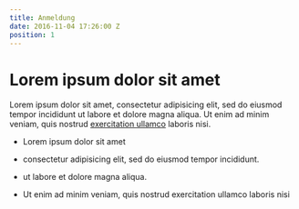 ```yaml
---
title: Anmeldung
date: 2016-11-04 17:26:00 Z
position: 1
---
```


# Lorem ipsum dolor sit amet

Lorem ipsum dolor sit amet, consectetur adipisicing elit, sed do eiusmod tempor incididunt ut labore et dolore magna aliqua. Ut enim ad minim veniam, quis nostrud [exercitation ullamco](http://ard.de) laboris nisi.

* Lorem ipsum dolor sit amet

* consectetur adipisicing elit, sed do eiusmod tempor incididunt. 

* ut labore et dolore magna aliqua. 

* Ut enim ad minim veniam, quis nostrud exercitation ullamco laboris nisi